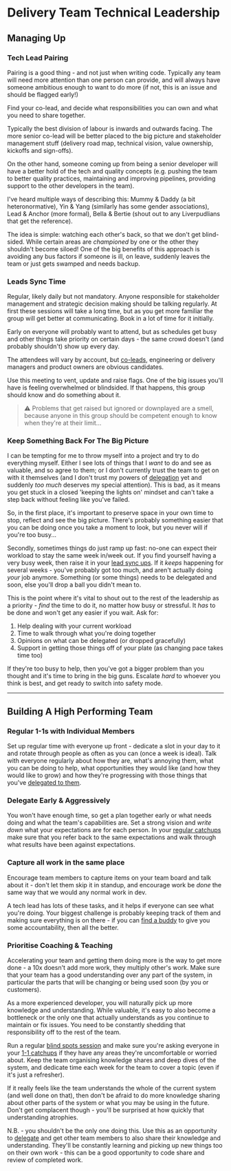 # Delivery Team Technical Leadership

## Managing Up

### Tech Lead Pairing 

Pairing is a good thing - and not just when writing code. Typically any team will need more attention than one person can provide, and will always have someone ambitious enough to want to do more (if not, this is an issue and should be flagged early!)

Find your co-lead, and decide what responsibilities you can own and what you need to share together. 

Typically the best division of labour is inwards and outwards facing. The more senior co-lead will be better placed to the big picture and stakeholder management stuff (delivery road map, technical vision, value ownership, kickoffs and sign-offs). 

On the other hand, someone coming up from being a senior developer will have a better hold of the tech and quality concepts (e.g. pushing the team to better quality practices, maintaining and improving pipelines, providing support to the other developers in the team).

I've heard multiple ways of describing this: Mummy & Daddy (a bit heteronormative), Yin & Yang (similarly has some gender associations), Lead & Anchor (more formal), Bella & Bertie (shout out to any Liverpudlians that get the reference). 

The idea is simple: watching each other's back, so that we don't get blind-sided. While certain areas are _championed_ by one or the other they shouldn't become siloed! One of the big benefits of this approach is avoiding any bus factors if someone is ill, on leave, suddenly leaves the team or just gets swamped and needs backup. 

### Leads Sync Time 

Regular, likely daily but not mandatory. Anyone responsible for stakeholder management and strategic decision making should be talking regularly. At first these sessions will take a long time, but as you get more familiar the group will get better at communicating. Book in a lot of time for it initially. 

Early on everyone will probably want to attend, but as schedules get busy and other things take priority on certain days - the same crowd doesn't (and probably shouldn't) show up every day.

The attendees will vary by account, but [co-leads](#tech-lead-pairing), engineering or delivery managers and product owners are obvious candidates.

Use this meeting to vent, update and raise flags. One of the big issues you'll have is feeling overwhelmed or blindsided. If that happens, this group should know and do something about it. 

> :warning: Problems that get raised but ignored or downplayed are a smell, because anyone in this group should be competent enough to know when they're at their limit...

### Keep Something Back For The Big Picture

I can be tempting for me to throw myself into a project and try to do everything myself. Either I see lots of things that I _want_ to do and see as valuable, and so agree to them; or I don't currently trust the team to get on with it themselves (and I don't trust my powers of [delegation](#delegate-early--aggressively) yet and suddenly _too much_ deserves my special attention). This is bad, as it means you get stuck in a closed 'keeping the lights on' mindset and can't take a step back without feeling like you've failed.

So, in the first place, it's important to preserve space in your own time to stop, reflect and see the big picture. There's probably something easier that you can be doing once you take a moment to look, but you never will if you're too busy...

Secondly, sometimes things do just ramp up fast: no-one can expect their workload to stay the same week in/week out. If you find yourself having a very busy week, then raise it in your [lead sync ups](#leads-sync-time). If it _keeps_ happening for several weeks - you've probably got too much, and aren't actually doing _your_ job anymore. Something (or some things) needs to be delegated and soon, else you'll drop a ball you didn't mean to.

This is the point where it's vital to shout out to the rest of the leadership as a priority - _find_ the time to do it, no matter how busy or stressful. It _has_ to be done and won't get any easier if you wait. Ask for:

1. Help dealing with your current workload
2. Time to walk through what you're doing together
3. Opinions on what can be delegated (or dropped gracefully)
4. Support in getting those things off of your plate (as changing pace takes time too)

If they're too busy to help, then you've got a bigger problem than you thought and it's time to bring in the big guns. Escalate _hard_ to whoever you think is best, and get ready to switch into safety mode.

---

## Building A High Performing Team
### Regular 1-1s with Individual Members

Set up regular time with everyone up front - dedicate a slot in your day to it and rotate through people as often as you can (once a week is ideal). Talk with everyone regularly about how they are, what's annoying them, what you can be doing to help, what opportunities they would like (and how they would like to grow) and how they're progressing with those things that you've [delegated to them](#delegate-early--aggressively).

### Delegate Early & Aggressively

You won't have enough time, so get a plan together early or what needs doing and what the team's capabilities are. Set a strong vision and _write down_ what your expectations are for each person. In your [regular catchups](#regular-1-1s-with-individual-members) make sure that you refer back to the same expectations and walk through what results have been against expectations. 

### Capture all work in the same place

Encourage team members to capture items on your team board and talk about it - don't let them skip it in standup, and encourage work be _done_ the same way that we would any normal work in dev. 

A tech lead has lots of these tasks, and it helps if everyone can see what you're doing. Your biggest challenge is probably keeping track of them and making sure everything is on there - if you can [find a buddy](#tech-lead-pairing) to give you some accountability, then all the better. 

### Prioritise Coaching & Teaching

Accelerating your team and getting them doing more is the way to get more done - a 10x doesn't add more work, they multiply other's work. Make sure that your team has a good understanding over any part of the system, in particular the parts that will be changing or being used soon (by you or customers).

As a more experienced developer, you will naturally pick up more knowledge and understanding. While valuable, it's easy to also become a bottleneck or the only one that actually understands as you continue to maintain or fix issues. You need to be constantly shedding that responsibility off to the rest of the team.

Run a regular [blind spots session](./sessions.md#blind-spots) and make sure you're asking everyone in your [1-1 catchups](#regular-1-1s-with-individual-members) if they have any areas they're uncomfortable or worried about. Keep the team organising knowledge shares and deep dives of the system, and dedicate time each week for the team to cover a topic (even if it's just a refresher). 

If it really feels like the team understands the whole of the current system (and well done on that), then don't be afraid to do more knowledge sharing about other parts of the system or what you may be using in the future. Don't get complacent though - you'll be surprised at how quickly that understanding atrophies. 

N.B. - you shouldn't be the only one doing this. Use this as an opportunity to [delegate](#delegate-early--aggressively) and get other team members to also share their knowledge and understanding. They'll be constantly learning and picking up new things too on their own work - this can be a good opportunity to code share and review of completed work.
